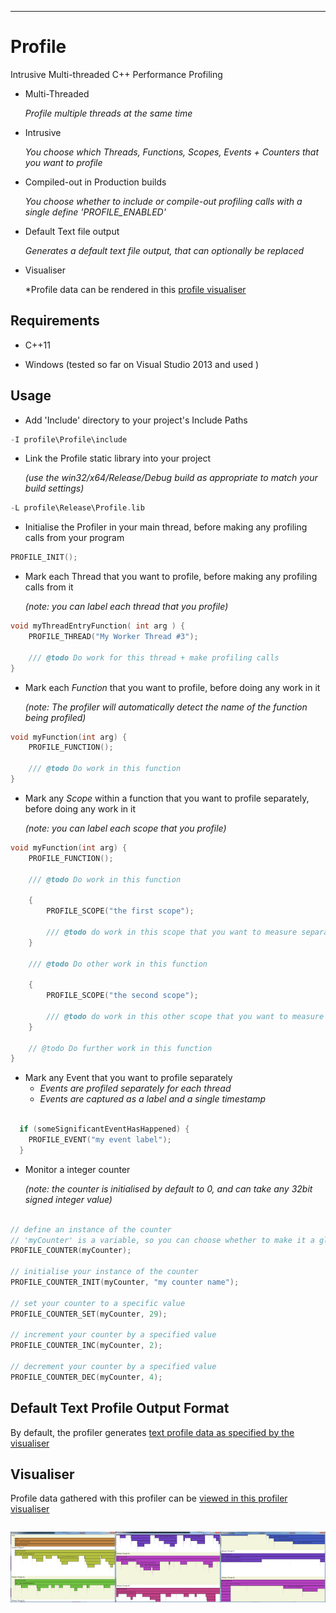 ---

# Profile

Intrusive Multi-threaded C++ Performance Profiling

* Multi-Threaded

  *Profile multiple threads at the same time*

* Intrusive

  *You choose which Threads, Functions, Scopes, Events + Counters that you want to profile*

* Compiled-out in Production builds

  *You choose whether to include or compile-out profiling calls with a single define 'PROFILE_ENABLED'*

* Default Text file output

  *Generates a default text file output, that can optionally be replaced*

* Visualiser 

  *Profile data can be rendered in this [profile visualiser](https://github.com/JimKnowler/profile-visualiser)

## Requirements

* C++11

* Windows (tested so far on Visual Studio 2013 and used )

## Usage

* Add 'Include' directory to your project's Include Paths

``` C++
-I profile\Profile\include
```

* Link the Profile static library into your project 

  *(use the win32/x64/Release/Debug build as appropriate to match your build settings)*

``` C++
-L profile\Release\Profile.lib
```

* Initialise the Profiler in your main thread, before making any profiling calls from your program

``` C++
PROFILE_INIT(); 
```

* Mark each Thread that you want to profile, before making any profiling calls from it

  *(note: you can label each thread that you profile)*

``` C++
void myThreadEntryFunction( int arg ) {
    PROFILE_THREAD("My Worker Thread #3");

    /// @todo Do work for this thread + make profiling calls
}

```

* Mark each *Function* that you want to profile, before doing any work in it
  
  *(note: The profiler will automatically detect the name of the function being profiled)*

``` C++
void myFunction(int arg) {
    PROFILE_FUNCTION();

    /// @todo Do work in this function
}
```

* Mark any *Scope* within a function that you want to profile separately, before doing any work in it

  *(note: you can label each scope that you profile)*

``` C++
void myFunction(int arg) {
    PROFILE_FUNCTION();

    /// @todo Do work in this function

    {
        PROFILE_SCOPE("the first scope");

        /// @todo do work in this scope that you want to measure separately
    }

    /// @todo Do other work in this function

    {
        PROFILE_SCOPE("the second scope");

        /// @todo do work in this other scope that you want to measure separately
    }

    // @todo Do further work in this function
}
```

* Mark any Event that you want to profile separately
  * *Events are profiled separately for each thread*
  * *Events are captured as a label and a single timestamp*

``` C++
  
  if (someSignificantEventHasHappened) {
    PROFILE_EVENT("my event label");
  }

```

* Monitor a integer counter

  *(note: the counter is initialised by default to 0, and can take any 32bit signed integer value)*

``` C++

// define an instance of the counter
// 'myCounter' is a variable, so you can choose whether to make it a global, local or member variable
PROFILE_COUNTER(myCounter);

// initialise your instance of the counter
PROFILE_COUNTER_INIT(myCounter, "my counter name");

// set your counter to a specific value
PROFILE_COUNTER_SET(myCounter, 29);

// increment your counter by a specified value
PROFILE_COUNTER_INC(myCounter, 2);

// decrement your counter by a specified value
PROFILE_COUNTER_DEC(myCounter, 4);

```

## Default Text Profile Output Format

By default, the profiler generates [text profile data as specified by the visualiser](https://github.com/JimKnowler/profile-visualiser)

## Visualiser

Profile data gathered with this profiler can be [viewed in this profiler visualiser](https://github.com/JimKnowler/profile-visualiser)

<div style="width:100%;display:flex;">

![Screenshot 1](https://raw.githubusercontent.com/JimKnowler/profile-visualiser/master/docs/screenshot-1.png "Screenshot 1")

![Screenshot 2](https://raw.githubusercontent.com/JimKnowler/profile-visualiser/master/docs/screenshot-2.png "Screenshot 2")

![Screenshot 3](https://raw.githubusercontent.com/JimKnowler/profile-visualiser/master/docs/screenshot-3.png "Screenshot 3")

</div>
